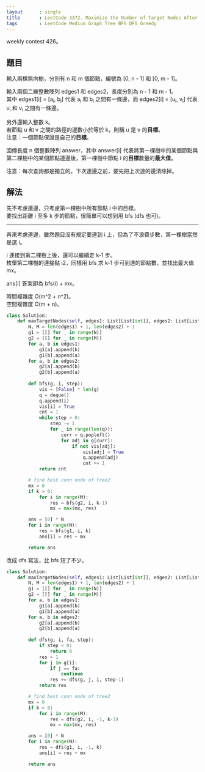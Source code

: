 ```yaml
---
layout      : single
title       : LeetCode 3372. Maximize the Number of Target Nodes After Connecting Trees I
tags        : LeetCode Medium Graph Tree BFS DFS Greedy
---
```

weekly contest 426。

## 題目

輸入兩棵無向樹，分別有 n 和 m 個節點，編號為 [0, n - 1] 和 [0, m - 1]。  

輸入兩個二維整數陣列 edges1 和 edges2，長度分別為 n - 1 和 m - 1。  
其中 edges1[i] = [a<sub>i</sub>, b<sub>i</sub>] 代表 a<sub>i</sub> 和 b<sub>i</sub> 之間有一條邊，而 edges2[i] = [u<sub>i</sub>, v<sub>i</sub>] 代表 u<sub>i</sub> 和 v<sub>i</sub> 之間有一條邊。  

另外還輸入整數 k。  
若節點 u 和 v 之間的路徑的邊數小於等於 k，則稱 u 是 v 的**目標**。  
注意：一個節點保證是自己的**目標**。  

回傳長度 n 個整數陣列 answer，其中 answer[i] 代表將第一棵樹中的某個節點與第二棵樹中的某個節點連邊後，第一棵樹中節點 i 的**目標**數量的**最大值**。  

注意：每次查詢都是獨立的。下次連邊之前，要先把上次連的邊清除掉。  

## 解法

先不考慮連邊，只考慮第一棵樹中所有節點 i 中的目標。  
要找出距離 i 至多 k 步的節點，很簡單可以想到用 bfs (dfs 也可)。  

---

再來考慮連邊，雖然題目沒有規定要連到 i 上，但為了不浪費步數，第一棵樹當然是選 i。  

i 連接到第二棵樹上後，還可以繼續走 k-1 步。  
枚舉第二棵樹的連接點 i2，同樣用 bfs 求 k-1 步可到達的節點數，並找出最大值 mx。  

ans[i] 答案即為 bfs(i) + mx。  

時間複雜度 O(m^2 + n^2)。  
空間複雜度 O(m + n)。  

```python
class Solution:
    def maxTargetNodes(self, edges1: List[List[int]], edges2: List[List[int]], k: int) -> List[int]:
        N, M = len(edges1) + 1, len(edges2) + 1
        g1 = [[] for _ in range(N)]
        g2 = [[] for _ in range(M)]
        for a, b in edges1:
            g1[a].append(b)
            g1[b].append(a)
        for a, b in edges2:
            g2[a].append(b)
            g2[b].append(a)
        
        def bfs(g, i, step):
            vis = [False] * len(g)
            q = deque()
            q.append(i)
            vis[i] = True
            cnt = 1
            while step > 0:
                step -= 1
                for _ in range(len(q)):
                    curr = q.popleft()
                    for adj in g[curr]:
                        if not vis[adj]:
                            vis[adj] = True
                            q.append(adj)
                            cnt += 1
            return cnt

        # find best conn node of tree2
        mx = 0
        if k > 0:
            for i in range(M):
                res = bfs(g2, i, k-1)
                mx = max(mx, res)

        ans = [0] * N
        for i in range(N):
            res = bfs(g1, i, k)
            ans[i] = res + mx

        return ans
```

改成 dfs 寫法，比 bfs 短了不少。  

```python
class Solution:
    def maxTargetNodes(self, edges1: List[List[int]], edges2: List[List[int]], k: int) -> List[int]:
        N, M = len(edges1) + 1, len(edges2) + 1
        g1 = [[] for _ in range(N)]
        g2 = [[] for _ in range(M)]
        for a, b in edges1:
            g1[a].append(b)
            g1[b].append(a)
        for a, b in edges2:
            g2[a].append(b)
            g2[b].append(a)
        
        def dfs(g, i, fa, step):
            if step < 0:
                return 0
            res = 1
            for j in g[i]:
                if j == fa:
                    continue
                res += dfs(g, j, i, step-1)
            return res

        # find best conn node of tree2
        mx = 0
        if k > 0:
            for i in range(M):
                res = dfs(g2, i, -1, k-1)
                mx = max(mx, res)

        ans = [0] * N
        for i in range(N):
            res = dfs(g1, i, -1, k)
            ans[i] = res + mx

        return ans
```
